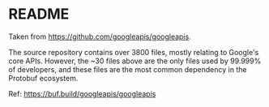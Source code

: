 # README

Taken from https://github.com/googleapis/googleapis. 

The source repository contains over 3800 files, mostly relating to Google's core APIs. 
However, the ~30 files above are the only files used by 99.999% of developers, 
and these files are the most common dependency in the Protobuf ecosystem.

Ref: https://buf.build/googleapis/googleapis